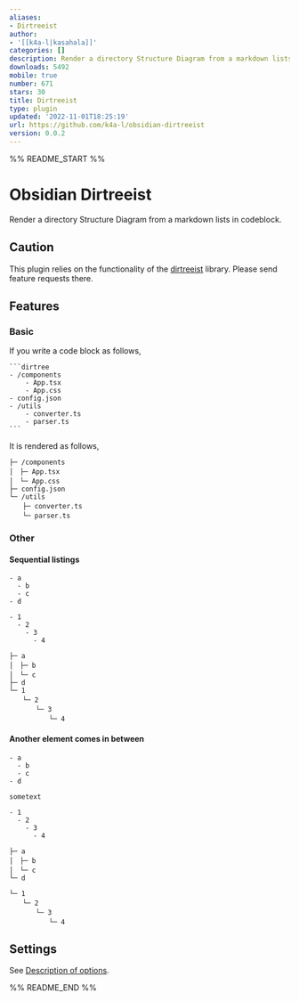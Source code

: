 ```yaml
---
aliases:
- Dirtreeist
author:
- '[[k4a-l|kasahala]]'
categories: []
description: Render a directory Structure Diagram from a markdown lists in codeblock.
downloads: 5492
mobile: true
number: 671
stars: 30
title: Dirtreeist
type: plugin
updated: '2022-11-01T18:25:19'
url: https://github.com/k4a-l/obsidian-dirtreeist
version: 0.0.2
---
```


%% README_START %%

# Obsidian Dirtreeist

Render a directory Structure Diagram from a markdown lists in codeblock.


## Caution
This plugin relies on the functionality of the [dirtreeist](https://github.com/k4a-l/dirtreeist) library. Please send feature requests there.


## Features


### Basic

If you write a code block as follows,
````
```dirtree
- /components
	- App.tsx
	- App.css
- config.json
- /utils
	- converter.ts
	- parser.ts
```
````

It is rendered as follows,
```
├─ /components
│　├─ App.tsx
│　└─ App.css
├─ config.json
└─ /utils
　　├─ converter.ts
　　└─ parser.ts
```

### Other
#### Sequential listings

```
- a
  - b
  - c
- d

- 1
  - 2
    - 3
      - 4
```

```
├─ a
│　├─ b
│　└─ c
├─ d
└─ 1
　　└─ 2
　　　　└─ 3
　　　　　　└─ 4
```



#### Another element comes in between

```
- a
  - b
  - c
- d

sometext

- 1
  - 2
    - 3
      - 4
```

```
├─ a
│　├─ b
│　└─ c
└─ d

└─ 1
　　└─ 2
　　　　└─ 3
　　　　　　└─ 4
```


## Settings

See [Description of options](https://github.com/k4a-l/dirtreeist#description-of-options).

%% README_END %%